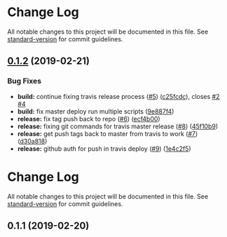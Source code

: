 # Change Log

All notable changes to this project will be documented in this file. See [standard-version](https://github.com/conventional-changelog/standard-version) for commit guidelines.

## [0.1.2](https://github.com/PierianDx/react-app-boilerplate/compare/v0.1.1...v0.1.2) (2019-02-21)


### Bug Fixes

* **build:** continue fixing travis release process ([#5](https://github.com/PierianDx/react-app-boilerplate/issues/5)) ([c25fcdc](https://github.com/PierianDx/react-app-boilerplate/commit/c25fcdc)), closes [#2](https://github.com/PierianDx/react-app-boilerplate/issues/2) [#4](https://github.com/PierianDx/react-app-boilerplate/issues/4)
* **build:** fix master deploy run multiple scripts ([9e887f4](https://github.com/PierianDx/react-app-boilerplate/commit/9e887f4))
* **release:** fix tag push back to repo ([#6](https://github.com/PierianDx/react-app-boilerplate/issues/6)) ([ecf4b00](https://github.com/PierianDx/react-app-boilerplate/commit/ecf4b00))
* **release:** fixing git commands for travis master release ([#8](https://github.com/PierianDx/react-app-boilerplate/issues/8)) ([45f10b9](https://github.com/PierianDx/react-app-boilerplate/commit/45f10b9))
* **release:** get push tags back to master from travis to work ([#7](https://github.com/PierianDx/react-app-boilerplate/issues/7)) ([d30a818](https://github.com/PierianDx/react-app-boilerplate/commit/d30a818))
* **release:** github auth for push in travis deploy ([#9](https://github.com/PierianDx/react-app-boilerplate/issues/9)) ([1e4c2f5](https://github.com/PierianDx/react-app-boilerplate/commit/1e4c2f5))



# Change Log

All notable changes to this project will be documented in this file. See [standard-version](https://github.com/conventional-changelog/standard-version) for commit guidelines.

## 0.1.1 (2019-02-20)
